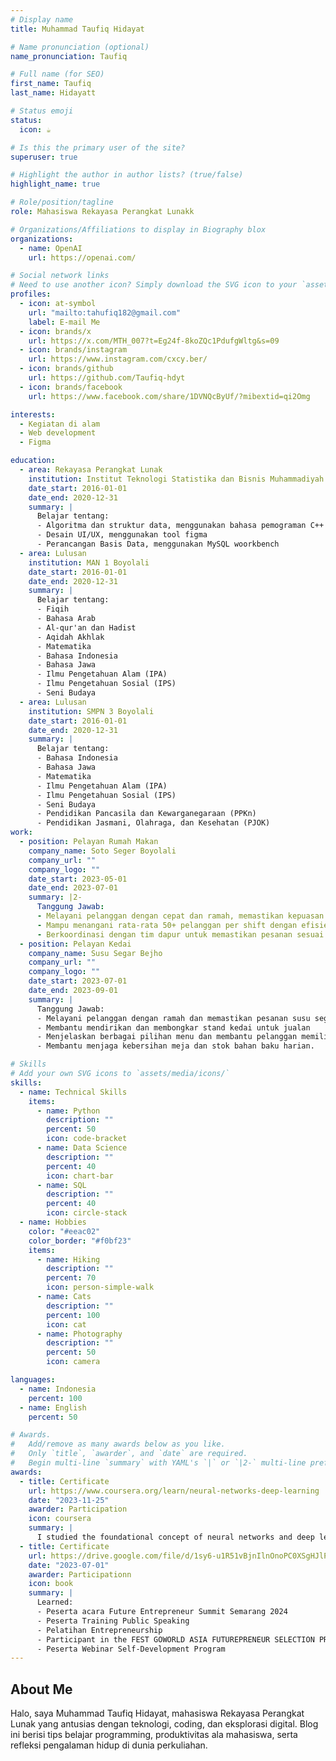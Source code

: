 ```yaml
---
# Display name
title: Muhammad Taufiq Hidayat

# Name pronunciation (optional)
name_pronunciation: Taufiq

# Full name (for SEO)
first_name: Taufiq
last_name: Hidayatt

# Status emoji
status:
  icon: ☕️

# Is this the primary user of the site?
superuser: true

# Highlight the author in author lists? (true/false)
highlight_name: true

# Role/position/tagline
role: Mahasiswa Rekayasa Perangkat Lunakk

# Organizations/Affiliations to display in Biography blox
organizations:
  - name: OpenAI
    url: https://openai.com/

# Social network links
# Need to use another icon? Simply download the SVG icon to your `assets/media/icons/` folder.
profiles:
  - icon: at-symbol
    url: "mailto:tahufiq182@gmail.com"
    label: E-mail Me
  - icon: brands/x
    url: https://x.com/MTH_007?t=Eg24f-8koZQc1PdufgWltg&s=09
  - icon: brands/instagram
    url: https://www.instagram.com/cxcy.ber/
  - icon: brands/github
    url: https://github.com/Taufiq-hdyt
  - icon: brands/facebook
    url: https://www.facebook.com/share/1DVNQcByUf/?mibextid=qi2Omg

interests:
  - Kegiatan di alam
  - Web development
  - Figma

education:
  - area: Rekayasa Perangkat Lunak
    institution: Institut Teknologi Statistika dan Bisnis Muhammadiyah Semarang
    date_start: 2016-01-01
    date_end: 2020-12-31
    summary: |
      Belajar tentang:
      - Algoritma dan struktur data, menggunakan bahasa pemograman C++ & C
      - Desain UI/UX, menggunakan tool figma
      - Perancangan Basis Data, menggunakan MySQL woorkbench
  - area: Lulusan
    institution: MAN 1 Boyolali
    date_start: 2016-01-01
    date_end: 2020-12-31
    summary: |
      Belajar tentang:
      - Fiqih
      - Bahasa Arab
      - Al-qur'an dan Hadist
      - Aqidah Akhlak
      - Matematika
      - Bahasa Indonesia
      - Bahasa Jawa
      - Ilmu Pengetahuan Alam (IPA)
      - Ilmu Pengetahuan Sosial (IPS)
      - Seni Budaya
  - area: Lulusan
    institution: SMPN 3 Boyolali
    date_start: 2016-01-01
    date_end: 2020-12-31
    summary: |
      Belajar tentang:
      - Bahasa Indonesia
      - Bahasa Jawa
      - Matematika
      - Ilmu Pengetahuan Alam (IPA)
      - Ilmu Pengetahuan Sosial (IPS)
      - Seni Budaya
      - Pendidikan Pancasila dan Kewarganegaraan (PPKn)
      - Pendidikan Jasmani, Olahraga, dan Kesehatan (PJOK)
work:
  - position: Pelayan Rumah Makan
    company_name: Soto Seger Boyolali
    company_url: ""
    company_logo: ""
    date_start: 2023-05-01
    date_end: 2023-07-01
    summary: |2-
      Tanggung Jawab:
      - Melayani pelanggan dengan cepat dan ramah, memastikan kepuasan pelanggan tetap tinggi.
      - Mampu menangani rata-rata 50+ pelanggan per shift dengan efisiensi dan ketelitian.
      - Berkoordinasi dengan tim dapur untuk memastikan pesanan sesuai dan tepat waktu.
  - position: Pelayan Kedai
    company_name: Susu Segar Bejho
    company_url: ""
    company_logo: ""
    date_start: 2023-07-01
    date_end: 2023-09-01
    summary: |
      Tanggung Jawab:
      - Melayani pelanggan dengan ramah dan memastikan pesanan susu segar disajikan sesuai standar.
      - Membantu mendirikan dan membongkar stand kedai untuk jualan
      - Menjelaskan berbagai pilihan menu dan membantu pelanggan memilih produk yang sesuai.
      - Membantu menjaga kebersihan meja dan stok bahan baku harian.

# Skills
# Add your own SVG icons to `assets/media/icons/`
skills:
  - name: Technical Skills
    items:
      - name: Python
        description: ""
        percent: 50
        icon: code-bracket
      - name: Data Science
        description: ""
        percent: 40
        icon: chart-bar
      - name: SQL
        description: ""
        percent: 40
        icon: circle-stack
  - name: Hobbies
    color: "#eeac02"
    color_border: "#f0bf23"
    items:
      - name: Hiking
        description: ""
        percent: 70
        icon: person-simple-walk
      - name: Cats
        description: ""
        percent: 100
        icon: cat
      - name: Photography
        description: ""
        percent: 50
        icon: camera

languages:
  - name: Indonesia
    percent: 100
  - name: English
    percent: 50

# Awards.
#   Add/remove as many awards below as you like.
#   Only `title`, `awarder`, and `date` are required.
#   Begin multi-line `summary` with YAML's `|` or `|2-` multi-line prefix and indent 2 spaces below.
awards:
  - title: Certificate
    url: https://www.coursera.org/learn/neural-networks-deep-learning
    date: "2023-11-25"
    awarder: Participation
    icon: coursera
    summary: |
      I studied the foundational concept of neural networks and deep learning. By the end, I was familiar with the significant technological trends driving the rise of deep learning; build, train, and apply fully connected deep neural networks; implement efficient (vectorized) neural networks; identify key parameters in a neural network’s architecture; and apply deep learning to your own applications.
  - title: Certificate
    url: https://drive.google.com/file/d/1sy6-u1R51vBjnIlnOnoPC0XSgHJlPY4k/view?usp=drive_link
    date: "2023-07-01"
    awarder: Participationn
    icon: book
    summary: |
      Learned:
      - Peserta acara Future Entrepreneur Summit Semarang 2024
      - Peserta Training Public Speaking
      - Pelatihan Entrepreneurship
      - Participant in the FEST GOWORLD ASIA FUTUREPRENEUR SELECTION PROGRAM 2024
      - Peserta Webinar Self-Development Program
---
```


## About Me

Halo, saya Muhammad Taufiq Hidayat, mahasiswa Rekayasa Perangkat Lunak yang antusias dengan teknologi, coding, dan eksplorasi digital. Blog ini berisi tips belajar programming, produktivitas ala mahasiswa, serta refleksi pengalaman hidup di dunia perkuliahan.
